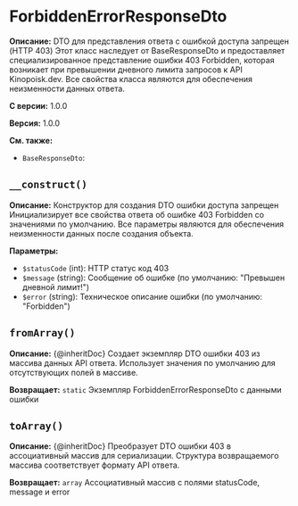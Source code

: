 # ForbiddenErrorResponseDto

**Описание:** DTO для представления ответа с ошибкой доступа запрещен (HTTP 403)
Этот класс наследует от BaseResponseDto и предоставляет специализированное
представление ошибки 403 Forbidden, которая возникает при превышении дневного
лимита запросов к API Kinopoisk.dev. Все свойства класса являются
для обеспечения неизменности данных ответа.

**С версии:** 1.0.0

**Версия:** 1.0.0

**См. также:**

* `BaseResponseDto`: 

## `__construct()`

**Описание:** Конструктор для создания DTO ошибки доступа запрещен
Инициализирует все свойства ответа об ошибке 403 Forbidden со значениями
по умолчанию. Все параметры являются  для обеспечения неизменности
данных после создания объекта.

**Параметры:**

* `$statusCode` (int): HTTP статус код 403
* `$message` (string): Сообщение об ошибке (по умолчанию: "Превышен дневной лимит!")
* `$error` (string): Техническое описание ошибки (по умолчанию: "Forbidden")

## `fromArray()`

**Описание:** {@inheritDoc}
Создает экземпляр DTO ошибки 403 из массива данных API ответа.
Использует значения по умолчанию для отсутствующих полей в массиве.

**Возвращает:** `static` Экземпляр ForbiddenErrorResponseDto с данными ошибки

## `toArray()`

**Описание:** {@inheritDoc}
Преобразует DTO ошибки 403 в ассоциативный массив для сериализации.
Структура возвращаемого массива соответствует формату API ответа.

**Возвращает:** `array` Ассоциативный массив с полями statusCode, message и error

